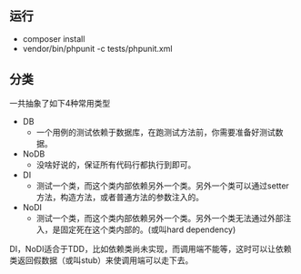 运行
---
+ composer install
+ vendor/bin/phpunit -c tests/phpunit.xml

分类
---
一共抽象了如下4种常用类型

+ DB
  + 一个用例的测试依赖于数据库，在跑测试方法前，你需要准备好测试数据。
+ NoDB
  + 没啥好说的，保证所有代码行都执行到即可。
+ DI
  + 测试一个类，而这个类内部依赖另外一个类。另外一个类可以通过setter方法，构造方法，或者普通方法的参数注入的。
+ NoDI
  + 测试一个类，而这个类内部依赖另外一个类。另外一个类无法通过外部注入，是固定死在这个类内部的。(或叫hard dependency)

DI，NoDI适合于TDD，比如依赖类尚未实现，而调用端不能等，这时可以让依赖类返回假数据（或叫stub）来使调用端可以走下去。


